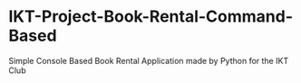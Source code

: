 # IKT-Project-Book-Rental-Command-Based
Simple Console Based Book Rental Application made by Python for the IKT Club
